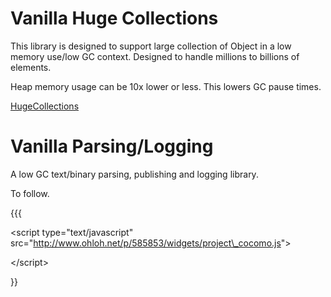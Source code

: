 # Vanilla Huge Collections #

This library is designed to support large collection of Object in a low memory use/low GC context. Designed to handle millions to billions of elements.

Heap memory usage can be 10x lower or less.  This lowers GC pause times.

[HugeCollections](HugeCollections.md)

# Vanilla Parsing/Logging #

A low GC text/binary parsing, publishing and logging library.

To follow.

{{{

&lt;script type="text/javascript" src="http://www.ohloh.net/p/585853/widgets/project\_cocomo.js"&gt;



&lt;/script&gt;

}}